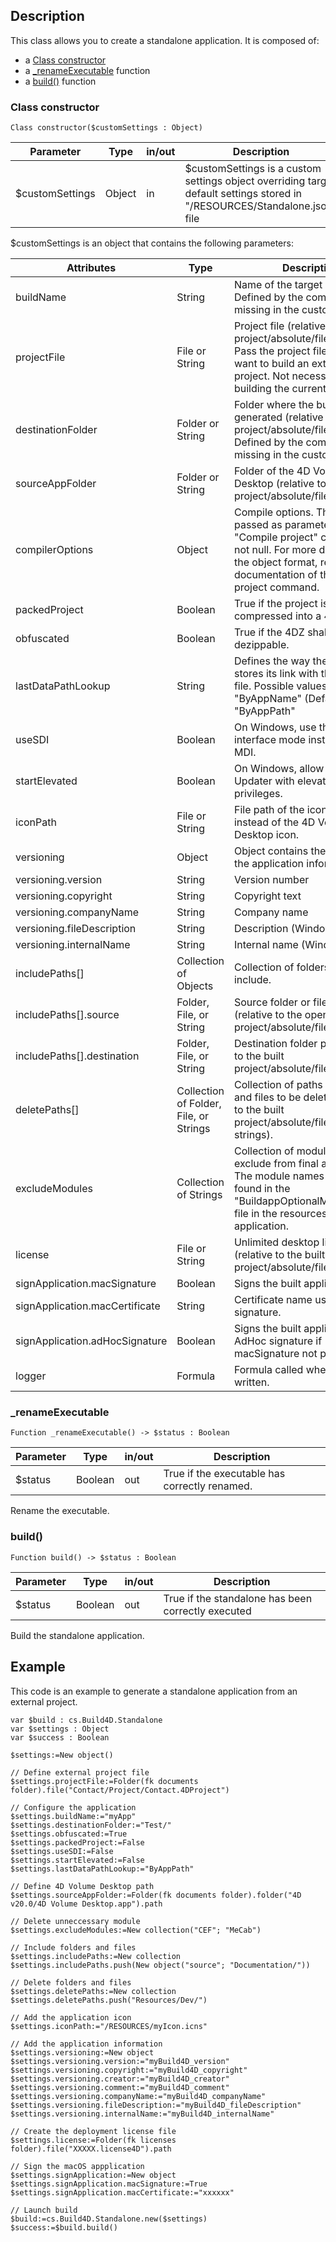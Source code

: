 <!-- Type your summary here -->
## Description

This class allows you to create a standalone application. It is composed of:

* a [Class constructor](#class-constructor)
* a [\_renameExecutable](#renameExecutable) function
* a [build()](#build) function

### Class constructor

```4D
Class constructor($customSettings : Object)
```
| Parameter | Type | in/out | Description |
|---|---|---|---|
| $customSettings | Object | in | $customSettings is a custom settings object overriding target default settings stored in "/RESOURCES/Standalone.json" file |

$customSettings is an object that contains the following parameters:

| Attributes | Type | Description |
|---|---|---|        
|buildName | String | Name of the target build. Defined by the component if missing in the custom settings.|
|projectFile | File or String | Project file (relative to the open project/absolute/filesystem). Pass the project file path if you want to build an external project. Not necessary if building the current project.|
|destinationFolder | Folder or String | Folder where the build will be generated (relative to the open project/absolute/filesystem). Defined by the component if missing in the custom settings.|
|sourceAppFolder| Folder or String | Folder of the 4D Volume Desktop (relative to the open project/absolute/filesystem).|
|compilerOptions | Object | Compile options. The object is passed as parameter to the "Compile project" command if is not null. For more details about the object format, read the documentation of the Compile project command.|
|packedProject | Boolean | True if the project is compressed into a 4DZ file.|
|obfuscated | Boolean | True if the 4DZ shall not be dezippable.|
|lastDataPathLookup| String | Defines the way the application stores its link with the last data file. Possible values: "ByAppName" (Default value), "ByAppPath"|
|useSDI| Boolean | On Windows, use the SDI interface mode instead of the MDI.|
|startElevated| Boolean | On Windows, allow to start the Updater with elevated privileges.|
|iconPath| File or String | File path of the icon to be used instead of the 4D Volume Desktop icon.|
|versioning| Object | Object contains the contents of the application information.|
|versioning.version| String | Version number |
|versioning.copyright| String | Copyright text |
|versioning.companyName| String | Company name|
|versioning.fileDescription| String | Description (Windows only)|
|versioning.internalName| String | Internal name (Windows only)|
|includePaths[] | Collection of Objects | Collection of folders and files to include.|
|includePaths[].source | Folder, File, or String | Source folder or file path (relative to the open project/absolute/filesystem).|
|includePaths[].destination | Folder, File, or String | Destination folder path (relative to the built project/absolute/filesystem).|
|deletePaths[] | Collection of Folder, File, or Strings | Collection of paths to folders and files to be deleted (relative to the built project/absolute/filesystem strings).|
|excludeModules| Collection of Strings | Collection of module names to exclude from final application. The module names can be found in the "BuildappOptionalModules.json" file in the resources of 4D application.|
|license| File or String | Unlimited desktop license file (relative to the built project/absolute/filesystem).|
|signApplication.macSignature | Boolean | Signs the built applications.|
|signApplication.macCertificate | String | Certificate name used  for signature.|
|signApplication.adHocSignature | Boolean | Signs the built applications with AdHoc signature if macSignature not performed.|
|logger | Formula | Formula called when a log is written.|

<h3 id="renameExecutable">_renameExecutable</h3>

```4D
Function _renameExecutable() -> $status : Boolean
```
| Parameter | Type | in/out | Description |
|---|---|---|---|
| $status | Boolean | out | True if the executable has correctly renamed. |

Rename the executable.

### build()

```4D
Function build() -> $status : Boolean
```
| Parameter | Type | in/out | Description |
|---|---|---|---|
| $status | Boolean | out | True if the standalone has been correctly executed|

Build the standalone application.

## Example

This code is an example to generate a standalone application from an external project.

```4D
var $build : cs.Build4D.Standalone
var $settings : Object
var $success : Boolean

$settings:=New object()

// Define external project file 
$settings.projectFile:=Folder(fk documents folder).file("Contact/Project/Contact.4DProject") 

// Configure the application
$settings.buildName:="myApp" 
$settings.destinationFolder:="Test/" 
$settings.obfuscated:=True 
$settings.packedProject:=False 
$settings.useSDI:=False 
$settings.startElevated:=False 
$settings.lastDataPathLookup:="ByAppPath"

// Define 4D Volume Desktop path
$settings.sourceAppFolder:=Folder(fk documents folder).folder("4D v20.0/4D Volume Desktop.app").path

// Delete unneccessary module 
$settings.excludeModules:=New collection("CEF"; "MeCab")

// Include folders and files
$settings.includePaths:=New collection 
$settings.includePaths.push(New object("source"; "Documentation/"))

// Delete folders and files 
$settings.deletePaths:=New collection 
$settings.deletePaths.push("Resources/Dev/")

// Add the application icon 
$settings.iconPath:="/RESOURCES/myIcon.icns"

// Add the application information 
$settings.versioning:=New object 
$settings.versioning.version:="myBuild4D_version" 
$settings.versioning.copyright:="myBuild4D_copyright" 
$settings.versioning.creator:="myBuild4D_creator" 
$settings.versioning.comment:="myBuild4D_comment" 
$settings.versioning.companyName:="myBuild4D_companyName" 
$settings.versioning.fileDescription:="myBuild4D_fileDescription" 
$settings.versioning.internalName:="myBuild4D_internalName"

// Create the deployment license file
$settings.license:=Folder(fk licenses folder).file("XXXXX.license4D").path

// Sign the macOS appplication 
$settings.signApplication:=New object 
$settings.signApplication.macSignature:=True 
$settings.signApplication.macCertificate:="xxxxxx"

// Launch build
$build:=cs.Build4D.Standalone.new($settings) 
$success:=$build.build()
```
